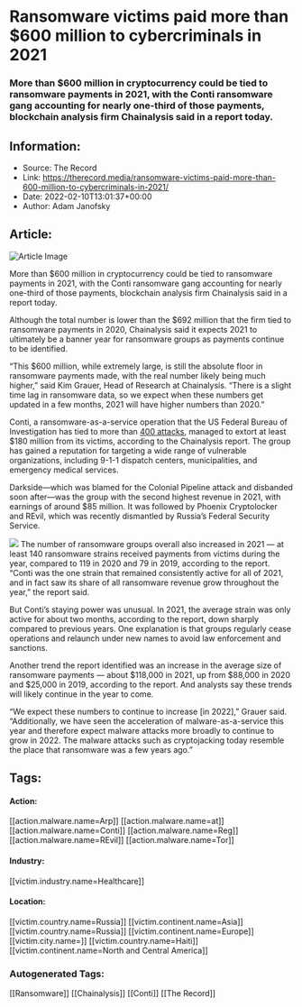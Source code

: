 # Ransomware victims paid more than $600 million to cybercriminals in 2021
### More than $600 million in cryptocurrency could be tied to ransomware payments in 2021, with the Conti ransomware gang accounting for nearly one-third of those payments, blockchain analysis firm Chainalysis said in a report today.

## Information:
+ Source: The Record
+ Link: https://therecord.media/ransomware-victims-paid-more-than-600-million-to-cybercriminals-in-2021/
+ Date: 2022-02-10T13:01:37+00:00
+ Author: Adam Janofsky


## Article:
![Article Image](https://therecord.media/wp-content/uploads/2021/07/Bitcoin-BTC.png)

More than $600 million in cryptocurrency could be tied to ransomware payments in 2021, with the Conti ransomware gang accounting for nearly one-third of those payments, blockchain analysis firm Chainalysis said in a report today.


Although the total number is lower than the $692 million that the firm tied to ransomware payments in 2020, Chainalysis said it expects 2021 to ultimately be a banner year for ransomware groups as payments continue to be identified.


“This $600 million, while extremely large, is still the absolute floor in ransomware payments made, with the real number likely being much higher,” said Kim Grauer, Head of Research at Chainalysis. “There is a slight time lag in ransomware data, so we expect when these numbers get updated in a few months, 2021 will have higher numbers than 2020.”


Conti, a ransomware-as-a-service operation that the US Federal Bureau of Investigation has tied to more than [400 attacks](https://www.cisa.gov/uscert/ncas/alerts/aa21-265a), managed to extort at least $180 million from its victims, according to the Chainalysis report. The group has gained a reputation for targeting a wide range of vulnerable organizations, including 9-1-1 dispatch centers, municipalities, and emergency medical services.


Darkside—which was blamed for the Colonial Pipeline attack and disbanded soon after—was the group with the second highest revenue in 2021, with earnings of around $85 million. It was followed by Phoenix Cryptolocker and REvil, which was recently dismantled by Russia’s Federal Security Service.


![](https://therecord.media/wp-content/uploads/2022/02/2022_0208-Ransomware-Tracker-Most-Prolific-Ransomware-Groups-1024x607.jpg)
The number of ransomware groups overall also increased in 2021 — at least 140 ransomware strains received payments from victims during the year, compared to 119 in 2020 and 79 in 2019, according to the report. “Conti was the one strain that remained consistently active for all of 2021, and in fact saw its share of all ransomware revenue grow throughout the year,” the report said.


But Conti’s staying power was unusual. In 2021, the average strain was only active for about two months, according to the report, down sharply compared to previous years. One explanation is that groups regularly cease operations and relaunch under new names to avoid law enforcement and sanctions.


Another trend the report identified was an increase in the average size of ransomware payments — about $118,000 in 2021, up from $88,000 in 2020 and $25,000 in 2019, according to the report. And analysts say these trends will likely continue in the year to come.


“We expect these numbers to continue to increase [in 2022],” Grauer said. “Additionally, we have seen the acceleration of malware-as-a-service this year and therefore expect malware attacks more broadly to continue to grow in 2022. The malware attacks such as cryptojacking today resemble the place that ransomware was a few years ago.”





## Tags:

#### Action:
[[action.malware.name=Arp]] [[action.malware.name=at]] [[action.malware.name=Conti]] [[action.malware.name=Reg]] [[action.malware.name=REvil]] [[action.malware.name=Tor]]

#### Industry:
[[victim.industry.name=Healthcare]]

#### Location:
[[victim.country.name=Russia]] [[victim.continent.name=Asia]] [[victim.country.name=Russia]] [[victim.continent.name=Europe]] [[victim.city.name=]] [[victim.country.name=Haiti]] [[victim.continent.name=North and Central America]]

### Autogenerated Tags:
[[Ransomware]] [[Chainalysis]] [[Conti]] [[The Record]]

